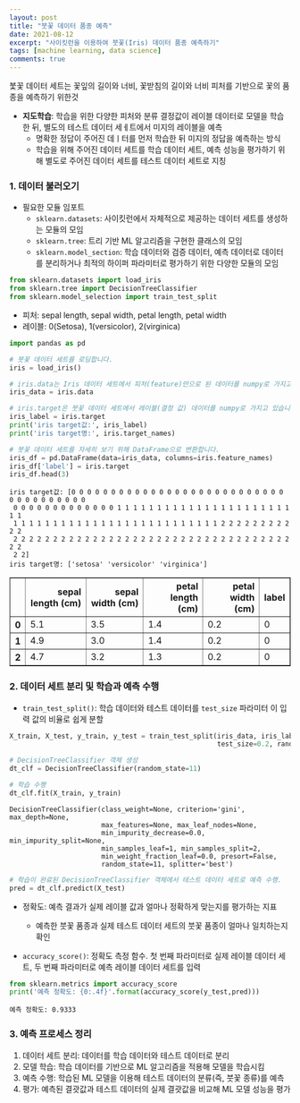 ```yaml
---
layout: post
title: "붓꽃 데이터 품종 예측"
date: 2021-08-12
excerpt: "사이킷런을 이용하여 붓꽃(Iris) 데이터 품종 예측하기"
tags: [machine learning, data science]
comments: true
---
```


붗꽃 데이터 세트는 꽃잎의 길이와 너비, 꽃받침의 길이와 너비 피처를 기반으로 꽃의 품종을 예측하기 위한것

* **지도학습**: 학습을 위한 다양한 피처와 분류 결정값이 레이블 데이터로 모델을 학습한 뒤, 별도의 테스트 데이터 세ㅔ트에서 미지의 레이블을 예측
    * 명확한 정답이 주어진 데ㅣ터를 먼저 학습한 뒤 미지의 정답을 예측하는 방식
    * 학습을 위해 주어진 데이터 세트를 학습 데이터 세트, 예측 성능을 평가하기 위해 별도로 주어진 데이터 세트를 테스트 데이터 세트로 지칭

### 1. 데이터 불러오기

* 필요한 모듈 임포트
    * `sklearn.datasets`: 사이킷런에서 자체적으로 제공하는 데이터 세트를 생성하는 모듈의 모임
    * `sklearn.tree`: 트리 기반 ML 알고리즘을 구현한 클래스의 모임
    * `sklearn.model_section`: 학습 데이터와 검증 데이터, 예측 데이터로 데이터를 분리하거나 최적의 하이퍼 파라미터로 평가하기 위한 다양한 모듈의 모임


```python
from sklearn.datasets import load_iris
from sklearn.tree import DecisionTreeClassifier
from sklearn.model_selection import train_test_split
```

* 피처: sepal length, sepal width, petal length, petal width
* 레이블: 0(Setosa), 1(versicolor), 2(virginica)


```python
import pandas as pd

# 붓꽃 데이터 세트를 로딩합니다. 
iris = load_iris()

# iris.data는 Iris 데이터 세트에서 피처(feature)만으로 된 데이터를 numpy로 가지고 있습니다. 
iris_data = iris.data

# iris.target은 붓꽃 데이터 세트에서 레이블(결정 값) 데이터를 numpy로 가지고 있습니다. 
iris_label = iris.target
print('iris target값:', iris_label)
print('iris target명:', iris.target_names)

# 붓꽃 데이터 세트를 자세히 보기 위해 DataFrame으로 변환합니다. 
iris_df = pd.DataFrame(data=iris_data, columns=iris.feature_names)
iris_df['label'] = iris.target
iris_df.head(3)
```

    iris target값: [0 0 0 0 0 0 0 0 0 0 0 0 0 0 0 0 0 0 0 0 0 0 0 0 0 0 0 0 0 0 0 0 0 0 0 0 0
     0 0 0 0 0 0 0 0 0 0 0 0 0 1 1 1 1 1 1 1 1 1 1 1 1 1 1 1 1 1 1 1 1 1 1 1 1
     1 1 1 1 1 1 1 1 1 1 1 1 1 1 1 1 1 1 1 1 1 1 1 1 1 1 2 2 2 2 2 2 2 2 2 2 2
     2 2 2 2 2 2 2 2 2 2 2 2 2 2 2 2 2 2 2 2 2 2 2 2 2 2 2 2 2 2 2 2 2 2 2 2 2
     2 2]
    iris target명: ['setosa' 'versicolor' 'virginica']
    




<div>
<style scoped>
    .dataframe tbody tr th:only-of-type {
        vertical-align: middle;
    }

    .dataframe tbody tr th {
        vertical-align: top;
    }

    .dataframe thead th {
        text-align: right;
    }
</style>
<table border="1" class="dataframe">
  <thead>
    <tr style="text-align: right;">
      <th></th>
      <th>sepal length (cm)</th>
      <th>sepal width (cm)</th>
      <th>petal length (cm)</th>
      <th>petal width (cm)</th>
      <th>label</th>
    </tr>
  </thead>
  <tbody>
    <tr>
      <th>0</th>
      <td>5.1</td>
      <td>3.5</td>
      <td>1.4</td>
      <td>0.2</td>
      <td>0</td>
    </tr>
    <tr>
      <th>1</th>
      <td>4.9</td>
      <td>3.0</td>
      <td>1.4</td>
      <td>0.2</td>
      <td>0</td>
    </tr>
    <tr>
      <th>2</th>
      <td>4.7</td>
      <td>3.2</td>
      <td>1.3</td>
      <td>0.2</td>
      <td>0</td>
    </tr>
  </tbody>
</table>
</div>



### 2. 데이터 세트 분리 및 학습과 예측 수행

* `train_test_split()`: 학습 데이터와 테스트 데이터를 `test_size` 파라미터 이 입력 값의 비율로 쉽게 분할


```python
X_train, X_test, y_train, y_test = train_test_split(iris_data, iris_label, # iris_data: 피처 데이터 세트, iris_label: 레이블 데이터 세트
                                                    test_size=0.2, random_state=11)
```


```python
# DecisionTreeClassifier 객체 생성 
dt_clf = DecisionTreeClassifier(random_state=11)

# 학습 수행 
dt_clf.fit(X_train, y_train)
```




    DecisionTreeClassifier(class_weight=None, criterion='gini', max_depth=None,
                           max_features=None, max_leaf_nodes=None,
                           min_impurity_decrease=0.0, min_impurity_split=None,
                           min_samples_leaf=1, min_samples_split=2,
                           min_weight_fraction_leaf=0.0, presort=False,
                           random_state=11, splitter='best')




```python
# 학습이 완료된 DecisionTreeClassifier 객체에서 테스트 데이터 세트로 예측 수행. 
pred = dt_clf.predict(X_test)
```

* 정확도: 예측 결과가 실제 레이블 값과 얼마나 정확하게 맞는지를 평가하는 지표
    * 예측한 붓꽃 품종과 실제 테스트 데이터 세트의 붓꽃 품종이 얼마나 일치하는지 확인

* `accuracy_score()`: 정확도 측정 함수. 첫 번째 파라미터로 실제 레이블 데이터 세트, 두 번째 파라미터로 예측 레이블 데이터 세트를 입력


```python
from sklearn.metrics import accuracy_score
print('예측 정확도: {0:.4f}'.format(accuracy_score(y_test,pred)))
```

    예측 정확도: 0.9333
    

### 3. 예측 프로세스 정리
1. 데이터 세트 분리: 데이터를 학습 데이터와 테스트 데이터로 분리
2. 모델 학습: 학습 데이터를 기반으로 ML 알고리즘을 적용해 모델을 학습시킴
3. 예측 수행: 학습된 ML 모델을 이용해 테스트 데이터의 분류(즉, 붓꽃 종류)를 예측
4. 평가: 예측된 결괏값과 테스트 데이터의 실제 결괏값을 비교해 ML 모델 성능을 평가


